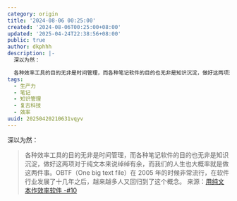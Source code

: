 ```yaml
---
category: origin
title: '2024-08-06 00:25:00'
created: '2024-08-06T00:25:00+08:00'
updated: '2025-04-24T22:38:56+08:00'
public: true
author: dkphhh
description: |-
  深以为然：

  各种效率工具的目的无非是时间管理，而各种笔记软件的目的也无非是知识沉淀，做好这两项对于纯文本来说绰绰有余……
tags:
  - 生产力
  - 笔记
  - 知识管理
  - 复古科技
  - 效率
uuid: 20250420210631vqyv
---
```


深以为然：

> 各种效率工具的目的无非是时间管理，而各种笔记软件的目的也无非是知识沉淀，做好这两项对于纯文本来说绰绰有余，而我们的人生也大概率就是做这两件事。OBTF（One big text file）在 2005 年的时候非常流行，在软件行业发展了十几年之后，越来越多人又回归到了这个概念。
> 来源：[用纯文本作效率软件 -#10](https://letters.geekplux.com/10/)
